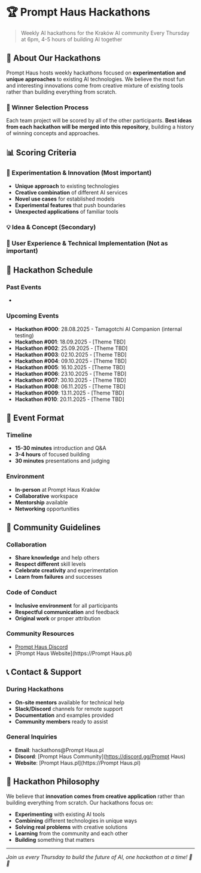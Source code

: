 # 🏆 Prompt Haus Hackathons

> Weekly AI hackathons for the Kraków AI community
> Every Thursday at 6pm, 4-5 hours of building AI together

## 🎯 About Our Hackathons

Prompt Haus hosts weekly hackathons focused on **experimentation and unique approaches** to existing AI technologies. We believe the most fun and interesting innovations come from creative mixture of existing tools rather than building everything from scratch.

### 🏅 Winner Selection Process

Each team project will be scored by all of the other participants. **Best ideas from each hackathon will be merged into this repository**, building a history of winning concepts and approaches.

## 📊 Scoring Criteria

### 🧪 Experimentation & Innovation (Most important)
- **Unique approach** to existing technologies
- **Creative combination** of different AI services
- **Novel use cases** for established models
- **Experimental features** that push boundaries
- **Unexpected applications** of familiar tools

### 💡 Idea & Concept (Secondary)
### 🎨 User Experience & Technical Implementation (Not as important)

## 📅 Hackathon Schedule

### Past Events
-

### Upcoming Events
- **Hackathon #000**: 28.08.2025 - Tamagotchi AI Companion (internal testing)
- **Hackathon #001**: 18.09.2025 - [Theme TBD]
- **Hackathon #002**: 25.09.2025 - [Theme TBD]
- **Hackathon #003**: 02.10.2025 - [Theme TBD]
- **Hackathon #004**: 09.10.2025 - [Theme TBD]
- **Hackathon #005**: 16.10.2025 - [Theme TBD]
- **Hackathon #006**: 23.10.2025 - [Theme TBD]
- **Hackathon #007**: 30.10.2025 - [Theme TBD]
- **Hackathon #008**: 06.11.2025 - [Theme TBD]
- **Hackathon #009**: 13.11.2025 - [Theme TBD]
- **Hackathon #010**: 20.11.2025 - [Theme TBD]

## 🎪 Event Format

### Timeline
- **15-30 minutes** introduction and Q&A
- **3-4 hours** of focused building
- **30 minutes** presentations and judging

### Environment
- **In-person** at Prompt Haus Kraków
- **Collaborative** workspace
- **Mentorship** available
- **Networking** opportunities

## 🤝 Community Guidelines

### Collaboration
- **Share knowledge** and help others
- **Respect different** skill levels
- **Celebrate creativity** and experimentation
- **Learn from failures** and successes

### Code of Conduct
- **Inclusive environment** for all participants
- **Respectful communication** and feedback
- **Original work** or proper attribution

### Community Resources
- [Prompt Haus Discord](https://discord.gg/D3jsJEuF)
- [Prompt Haus Website](https://Prompt Haus.pl)

## 📞 Contact & Support

### During Hackathons
- **On-site mentors** available for technical help
- **Slack/Discord** channels for remote support
- **Documentation** and examples provided
- **Community members** ready to assist

### General Inquiries
- **Email**: hackathons@Prompt Haus.pl
- **Discord**: [Prompt Haus Community](https://discord.gg/Prompt Haus)
- **Website**: [Prompt Haus.pl](https://Prompt Haus.pl)

## 🎯 Hackathon Philosophy

We believe that **innovation comes from creative application** rather than building everything from scratch. Our hackathons focus on:

- **Experimenting** with existing AI tools
- **Combining** different technologies in unique ways
- **Solving real problems** with creative solutions
- **Learning** from the community and each other
- **Building** something that matters

---

*Join us every Thursday to build the future of AI, one hackathon at a time! 🚀✨* 